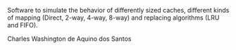 Software to simulate the behavior of differently sized caches, different kinds of mapping (Direct, 2-way, 4-way, 8-way) and replacing algorithms (LRU and FIFO).

Charles Washington de Aquino dos Santos